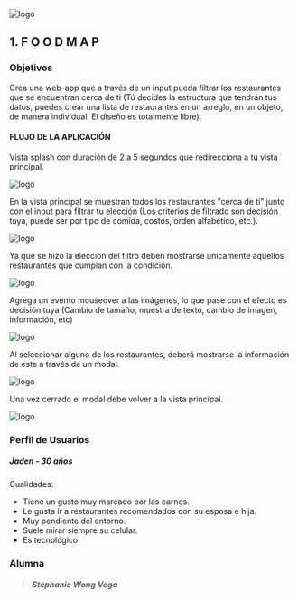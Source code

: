 ![logo](assets/images/logo_laboratoria.png)



## 1. F O O D M A P


### Objetivos


Crea una web-app que a través de un input pueda filtrar los restaurantes que se encuentran cerca de ti (Tú decides la estructura que tendrán tus datos, puedes crear una lista de restaurantes en un arreglo, en un objeto, de manera individual. El diseño es totalmente libre).

#### FLUJO DE LA APLICACIÓN

Vista splash con duración de 2 a 5 segundos que redirecciona a tu vista principal.


![logo](assets/images/splash.jpg)

En la vista principal se muestran todos los restaurantes "cerca de ti" junto con el input para filtrar tu elección (Los criterios de filtrado son decisión tuya, puede ser por tipo de comida, costos, orden alfabético, etc.).


![logo](assets/images/2.jpg)

Ya que se hizo la elección del filtro deben mostrarse únicamente aquellos restaurantes que cumplan con la condición.

![logo](assets/images/3.jpg)

Agrega un evento mouseover a las imágenes, lo que pase con el efecto es decisión tuya (Cambio de tamaño, muestra de texto, cambio de imagen, información, etc)

![logo](assets/images/4.jpg)

Al seleccionar alguno de los restaurantes, deberá mostrarse la información de este a través de un modal.

![logo](assets/images/5.jpg)

Una vez cerrado el modal debe volver a la vista principal.

![logo](assets/images/6.jpg)

### Perfil de Usuarios

##### Jaden - 30 años

Cualidades:

- Tiene un gusto muy marcado por las carnes.
- Le gusta ir a restaurantes recomendados con su esposa e hija.
- Muy pendiente del entorno.
- Suele mirar siempre su celular.
- Es tecnológico.



### **Alumna**


>##### Stephanie Wong Vega